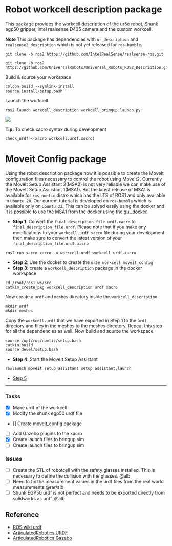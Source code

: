 # Robot workcell description package
This package provides the workcell description of the ur5e robot, Shunk egp50 gripper, intel realsense D435 camera and the custom workcell. 

**Note** This package has dependencies with `ur_description` and `realsense2_description` which is not yet released for `ros-humble`. 
````
git clone -b ros2 https://github.com/IntelRealSense/realsense-ros.git
````
````
git clone -b ros2 https://github.com/UniversalRobots/Universal_Robots_ROS2_Description.git
````
Build & source your workspace 
````
colcon build --symlink-install
source install/setup.bash
````
Launch the workcell
````
ros2 launch workcell_description workcell_bringup.launch.py

````

![](https://articulatedrobotics.xyz/media/assets/posts/ready-for-ros/urdf-rsp.png  )

**Tip:**  To check xacro syntax during development
````
check_urdf <(xacro workcell.urdf.xacro)
````

# Moveit Config package
Using the robot description package now it is possible to create the MoveIt configuration files necessary to control the robot using MoveIt2. Currently the MoveIt Setup Assistant 2(MSA2) is not very reliable we can make use of the MoveIt Setup Assistant 1(MSA1). But the latest release of MSA1 is available for `ros-noetic` distro which has the LTS of ROS1 and only available in `Ubuntu 20`. Our current tutorial is developed on `ros-humble` which is available only on `Ubuntu 22`. This can be solved easily using the docker and it is possible to use the MSA1 from the docker using the [gui_docker](docker-gui.md). 

- **Step 1**: Convert the `final_description_file.urdf.xacro` to  `final_description_file.urdf`. Please note that if you make any modifications to your `workcell.urdf.xacro` file during your development then make sure to convert the latest version of your `final_description_file.urdf.xacro`
```
ros2 run xacro xacro -o workcell.urdf workcell.urdf.xacro 
``` 
- **Step 2**: Use the docker to create the `ur5e_workcell_moveit_config`
- **Step 3**: create a `workcell_description` package in the docker workspace
```
cd /root/ros1_ws/src
catkin_create_pkg workcell_description urdf xacro  
```
Now create a `urdf` and `meshes` directory inside the `workcell_description`
```
mkdir urdf
mkdir meshes
```
Copy the `workcell.urdf` that we have exported in Step 1 to the `ùrdf` directory and files in the meshes to the meshes directory. Repeat this step for all the dependencies as well.
Now build and source the workspace
````
source /opt/ros/noetic/setup.bash 
catkin build
source devel/setup.bash 
````
- **Step 4**: Start the MoveIt Setup Assistant
```
roslaunch moveit_setup_assistant setup_assistant.launch
```
- [Step 5](https://industrial-training-master.readthedocs.io/en/foxy/_source/session3/ros2/3-Build-a-MoveIt-Package.html)

------------------------------------------------------------

### Tasks 
- [x] Make urdf of the workcell
- [x] Modify the shunk egp50 urdf file
- [] Create moveit_config package
- [ ] Add Gazebo plugins to the xacro
- [x] Create launch files to bringup sim
- [ ] Create launch files to bringup sim

### Issues
- [ ] Create the STL of robotcell with the safety glasses installed. This is necessary to define the collision with the glasses. @alb
- [ ] Need to fix the measurement values in the urdf files from the real world measurements @rar/alb
- [ ] Shunk EGP50 urdf is not perfect and needs to be exported directly from solidworks as urdf. @alb

## Reference
- [ROS wiki urdf](http://wiki.ros.org/urdf)
- [ArticulatedRobotics URDF](https://articulatedrobotics.xyz/ready-for-ros-7-urdf/)
- [ArticulatedRobotics Gazebo](https://articulatedrobotics.xyz/ready-for-ros-8-gazebo/)